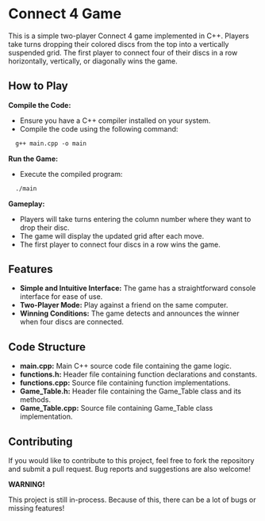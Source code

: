 # Connect 4 Game

This is a simple two-player Connect 4 game implemented in C++. Players take turns dropping their colored discs from the top into a vertically suspended grid. The first player to connect four of their discs in a row horizontally, vertically, or diagonally wins the game.

## How to Play

**Compile the Code:**
- Ensure you have a C++ compiler installed on your system.
- Compile the code using the following command:
 
```markdown
  g++ main.cpp -o main
```

**Run the Game:**
- Execute the compiled program:

```markdown
  ./main
```

**Gameplay:**
- Players will take turns entering the column number where they want to drop their disc.
- The game will display the updated grid after each move.
- The first player to connect four discs in a row wins the game.

## Features

- **Simple and Intuitive Interface:** The game has a straightforward console interface for ease of use.
- **Two-Player Mode:** Play against a friend on the same computer.
- **Winning Conditions:** The game detects and announces the winner when four discs are connected.

## Code Structure

- **main.cpp:** Main C++ source code file containing the game logic.
- **functions.h:** Header file containing function declarations and constants.
- **functions.cpp:** Source file containing function implementations.
- **Game_Table.h:** Header file containing the Game_Table class and its methods.
- **Game_Table.cpp:** Source file containing Game_Table class implementation.

## Contributing

If you would like to contribute to this project, feel free to fork the repository and submit a pull request. Bug reports and suggestions are also welcome!

**WARNING!**

This project is still in-process. Because of this, there can be a lot of bugs or missing features!

